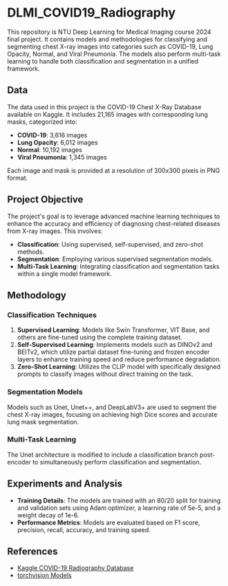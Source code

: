 # DLMI_COVID19_Radiography
This repository is NTU Deep Learning for Medical Imaging course 2024 final project. It contains models and methodologies for classifying and segmenting chest X-ray images into categories such as COVID-19, Lung Opacity, Normal, and Viral Pneumonia. The models also perform multi-task learning to handle both classification and segmentation in a unified framework.
 
## Data

The data used in this project is the COVID-19 Chest X-Ray Database available on Kaggle. It includes 21,165 images with corresponding lung masks, categorized into:
- **COVID-19**: 3,616 images
- **Lung Opacity**: 6,012 images
- **Normal**: 10,192 images
- **Viral Pneumonia**: 1,345 images

Each image and mask is provided at a resolution of 300x300 pixels in PNG format.

## Project Objective

The project's goal is to leverage advanced machine learning techniques to enhance the accuracy and efficiency of diagnosing chest-related diseases from X-ray images. This involves:
- **Classification**: Using supervised, self-supervised, and zero-shot methods.
- **Segmentation**: Employing various supervised segmentation models.
- **Multi-Task Learning**: Integrating classification and segmentation tasks within a single model framework.

## Methodology

### Classification Techniques

1. **Supervised Learning**: Models like Swin Transformer, VIT Base, and others are fine-tuned using the complete training dataset.
2. **Self-Supervised Learning**: Implements models such as DINOv2 and BEITv2, which utilize partial dataset fine-tuning and frozen encoder layers to enhance training speed and reduce performance degradation.
3. **Zero-Shot Learning**: Utilizes the CLIP model with specifically designed prompts to classify images without direct training on the task.

### Segmentation Models

Models such as Unet, Unet++, and DeepLabV3+ are used to segment the chest X-ray images, focusing on achieving high Dice scores and accurate lung mask segmentation.

### Multi-Task Learning

The Unet architecture is modified to include a classification branch post-encoder to simultaneously perform classification and segmentation.

## Experiments and Analysis

- **Training Details**: The models are trained with an 80/20 split for training and validation sets using Adam optimizer, a learning rate of 5e-5, and a weight decay of 1e-6.
- **Performance Metrics**: Models are evaluated based on F1 score, precision, recall, accuracy, and training speed.

## References

- [Kaggle COVID-19 Radiography Database](https://www.kaggle.com/datasets/tawsifurrahman/covid19-radiography-database)
- [torchvision Models](https://pytorch.org/vision/stable/models.html)
